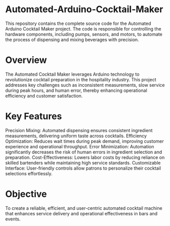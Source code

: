 # Automated-Arduino-Cocktail-Maker
This repository contains the complete source code for the Automated Arduino Cocktail Maker project. The code is responsible for controlling the hardware components, including pumps, sensors, and motors, to automate the process of dispensing and mixing beverages with precision.

# Overview
The Automated Cocktail Maker leverages Arduino technology to revolutionize cocktail preparation in the hospitality industry. This project addresses key challenges such as inconsistent measurements, slow service during peak hours, and human error, thereby enhancing operational efficiency and customer satisfaction.

# Key Features
Precision Mixing: Automated dispensing ensures consistent ingredient measurements, delivering uniform taste across cocktails.
Efficiency Optimization: Reduces wait times during peak demand, improving customer experience and operational throughput.
Error Minimization: Automation significantly decreases the risk of human errors in ingredient selection and preparation.
Cost-Effectiveness: Lowers labor costs by reducing reliance on skilled bartenders while maintaining high service standards.
Customizable Interface: User-friendly controls allow patrons to personalize their cocktail selections effortlessly.

# Objective
To create a reliable, efficient, and user-centric automated cocktail machine that enhances service delivery and operational effectiveness in bars and events.
